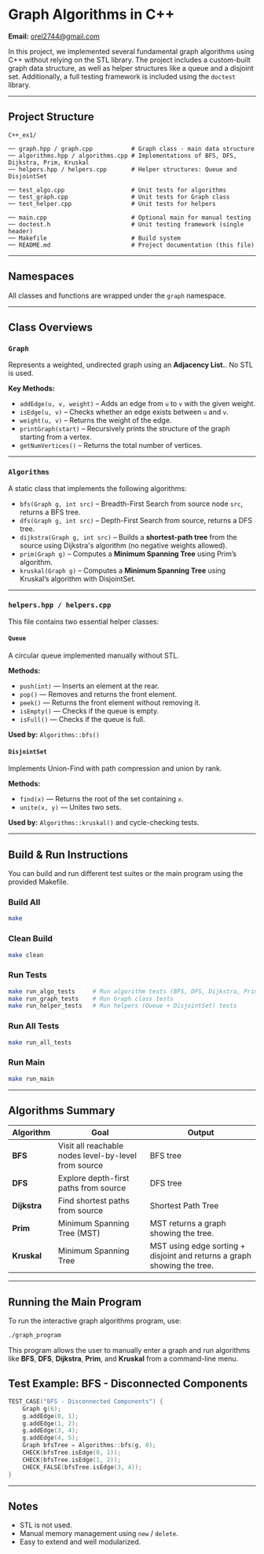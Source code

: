 # Graph Algorithms in C++   
**Email:** orel2744@gmail.com  

In this project, we implemented several fundamental graph algorithms using C++ without relying on the STL library. The project includes a custom-built graph data structure, as well as helper structures like a queue and a disjoint set. Additionally, a full testing framework is included using the `doctest` library.

---

##  Project Structure

```
C++_ex1/

── graph.hpp / graph.cpp           # Graph class - main data structure
── algorithms.hpp / algorithms.cpp # Implementations of BFS, DFS, Dijkstra, Prim, Kruskal
── helpers.hpp / helpers.cpp       # Helper structures: Queue and DisjointSet

── test_algo.cpp                   # Unit tests for algorithms
── test_graph.cpp                  # Unit tests for Graph class
── test_helper.cpp                 # Unit tests for helpers

── main.cpp                        # Optional main for manual testing
── doctest.h                       # Unit testing framework (single header)
── Makefile                        # Build system
── README.md                       # Project documentation (this file)
```

---

##  Namespaces

All classes and functions are wrapped under the `graph` namespace.

---

##  Class Overviews

### `Graph`

Represents a weighted, undirected graph using an **Adjacency List.**. No STL is used.

**Key Methods:**
- `addEdge(u, v, weight)` – Adds an edge from `u` to `v` with the given weight.
- `isEdge(u, v)` – Checks whether an edge exists between `u` and `v`.
- `weight(u, v)` – Returns the weight of the edge.
- `printGraph(start)` – Recursively prints the structure of the graph starting from a vertex.
- `getNumVertices()` – Returns the total number of vertices.

---

### `Algorithms`

A static class that implements the following algorithms:

- `bfs(Graph g, int src)` – Breadth-First Search from source node `src`, returns a BFS tree.
- `dfs(Graph g, int src)` – Depth-First Search from source, returns a DFS tree.
- `dijkstra(Graph g, int src)` – Builds a **shortest-path tree** from the source using Dijkstra's algorithm (no negative weights allowed).
- `prim(Graph g)` – Computes a **Minimum Spanning Tree** using Prim’s algorithm.
- `kruskal(Graph g)` – Computes a **Minimum Spanning Tree** using Kruskal’s algorithm with DisjointSet.

---

### `helpers.hpp / helpers.cpp`

This file contains two essential helper classes:

#### `Queue`

A circular queue implemented manually without STL.

**Methods:**
- `push(int)` — Inserts an element at the rear.
- `pop()` — Removes and returns the front element.
- `peek()` — Returns the front element without removing it.
- `isEmpty()` — Checks if the queue is empty.
- `isFull()` — Checks if the queue is full.

**Used by:** `Algorithms::bfs()`

#### `DisjointSet`

Implements Union-Find with path compression and union by rank.

**Methods:**
- `find(x)` — Returns the root of the set containing `x`.
- `unite(x, y)` — Unites two sets.

**Used by:** `Algorithms::kruskal()` and cycle-checking tests.

---

##  Build & Run Instructions

You can build and run different test suites or the main program using the provided Makefile.

### Build All

```bash
make
```

### Clean Build

```bash
make clean
```

### Run Tests

```bash
make run_algo_tests     # Run algorithm tests (BFS, DFS, Dijkstra, Prim, Kruskal)
make run_graph_tests    # Run Graph class tests
make run_helper_tests   # Run helpers (Queue + DisjointSet) tests
```

### Run All Tests

```bash
make run_all_tests
```

### Run Main

```bash
make run_main
```

---

##  Algorithms Summary

| Algorithm | Goal | Output |
|----------|------|--------|
| **BFS** | Visit all reachable nodes level-by-level from source | BFS tree |
| **DFS** | Explore depth-first paths from source | DFS tree |
| **Dijkstra** | Find shortest paths from source | Shortest Path Tree  |
| **Prim** | Minimum Spanning Tree (MST) | MST returns a graph showing the tree. |
| **Kruskal** | Minimum Spanning Tree | MST using edge sorting + disjoint and returns a graph showing the tree. |

---
##  Running the Main Program

To run the interactive graph algorithms program, use:

```bash
./graph_program
```

This program allows the user to manually enter a graph and run algorithms like **BFS**, **DFS**, **Dijkstra**, **Prim**, and **Kruskal** from a command-line menu.




##  Test Example: BFS - Disconnected Components

```cpp
TEST_CASE("BFS - Disconnected Components") {
    Graph g(6);
    g.addEdge(0, 1);
    g.addEdge(1, 2);
    g.addEdge(3, 4);
    g.addEdge(4, 5);
    Graph bfsTree = Algorithms::bfs(g, 0);
    CHECK(bfsTree.isEdge(0, 1));
    CHECK(bfsTree.isEdge(1, 2));
    CHECK_FALSE(bfsTree.isEdge(3, 4));
}

```

---

##  Notes

- STL is not used.
- Manual memory management using `new` / `delete`.
- Easy to extend and well modularized.
